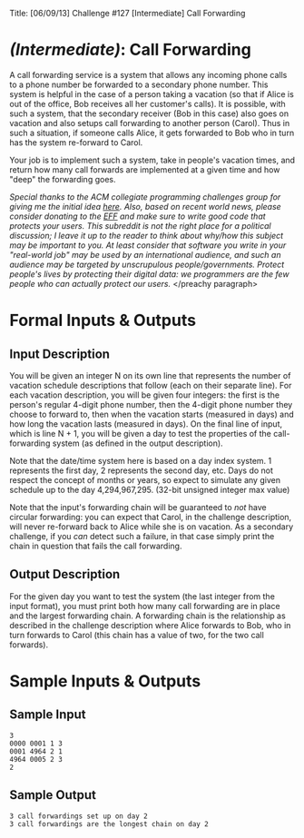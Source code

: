 Title: [06/09/13] Challenge #127 [Intermediate] Call Forwarding

# [](#IntermediateIcon) *(Intermediate)*: Call Forwarding

A call forwarding service is a system that allows any incoming phone calls to a phone number be forwarded to a secondary phone number. This system is helpful in the case of a person taking a vacation (so that if Alice is out of the office, Bob receives all her customer's calls). It is possible, with such a system, that the secondary receiver (Bob in this case) also goes on vacation and also setups call forwarding to another person (Carol). Thus in such a situation, if someone calls Alice, it gets forwarded to Bob who in turn has the system re-forward to Carol.

Your job is to implement such a system, take in people's vacation times, and return how many call forwards are implemented at a given time and how "deep" the forwarding goes.

*Special thanks to the ACM collegiate programming challenges group for giving me the initial idea [here](http://uva.onlinejudge.org/index.php?option=onlinejudge&Itemid=8&page=show_problem&problem=316). Also, based on recent world news, please consider donating to the [EFF](https://www.eff.org/) and make sure to write good code that protects your users. This subreddit is not the right place for a political discussion; I leave it up to the reader to think about why/how this subject may be important to you. At least consider that software you write in your "real-world job" may be used by an international audience, and such an audience may be targeted by unscrupulous people/governments. Protect people's lives by protecting their digital data: we programmers are the few people who can actually protect our users.* </preachy paragraph>

# Formal Inputs & Outputs
## Input Description

You will be given an integer N on its own line that represents the number of vacation schedule descriptions that follow (each on their separate line). For each vacation description, you will be given four integers: the first is the person's regular 4-digit phone number, then the 4-digit phone number they choose to forward to, then when the vacation starts (measured in days) and how long the vacation lasts (measured in days). On the final line of input, which is line N + 1, you will be given a day to test the properties of the call-forwarding system (as defined in the output description).

Note that the date/time system here is based on a day index system. 1 represents the first day, 2 represents the second day, etc. Days do not respect the concept of months or years, so expect to simulate any given schedule up to the day 4,294,967,295. (32-bit unsigned integer max value)

Note that the input's forwarding chain will be guaranteed to *not* have circular forwarding: you can expect that Carol, in the challenge description, will never re-forward back to Alice while she is on vacation. As a secondary challenge, if you *can* detect such a failure, in that case simply print the chain in question that fails the call forwarding.

## Output Description

For the given day you want to test the system (the last integer from the input format), you must print both how many call forwarding are in place and the largest forwarding chain. A forwarding chain is the relationship as described in the challenge description where Alice forwards to Bob, who in turn forwards to Carol (this chain has a value of two, for the two call forwards).

# Sample Inputs & Outputs
## Sample Input

    3
    0000 0001 1 3
    0001 4964 2 1
    4964 0005 2 3
    2

## Sample Output

    3 call forwardings set up on day 2
    3 call forwardings are the longest chain on day 2
